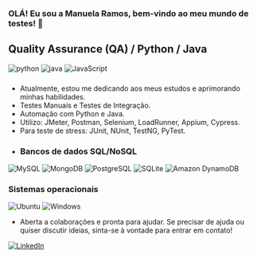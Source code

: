 ### OLÁ! Eu sou a Manuela Ramos, bem-vindo ao meu mundo de testes! 👋

## Quality Assurance (QA) / Python / Java
![python](https://img.shields.io/badge/Python-3776AB?style=for-the-badge&logo=python&logoColor=white)
![java](https://img.shields.io/badge/Java-ED8B00?style=for-the-badge&logo=openjdk&logoColor=white)
![JavaScript](https://img.shields.io/badge/JavaScript-323330?style=for-the-badge&logo=javascript&logoColor=F7DF1E)

###
- Atualmente, estou me dedicando aos meus estudos e aprimorando minhas habilidades.
- Testes Manuais e Testes de Integração.
- Automação com Python e Java.
- Utilizo: JMeter, Postman, Selenium, LoadRunner, Appium, Cypress.
- Para teste de stress: JUnit, NUnit, TestNG, PyTest.
- ### Bancos de dados SQL/NoSQL
![MySQL](https://img.shields.io/badge/MySQL-00000F?style=for-the-badge&logo=mysql&logoColor=white)
![MongoDB](https://img.shields.io/badge/MongoDB-4EA94B?style=for-the-badge&logo=mongodb&logoColor=white)
![PostgreSQL](https://img.shields.io/badge/PostgreSQL-316192?style=for-the-badge&logo=postgresql&logoColor=white)
![SQLite](https://img.shields.io/badge/SQLite-07405E?style=for-the-badge&logo=sqlite&logoColor=white)
![Amazon DynamoDB](https://img.shields.io/badge/Amazon%20DynamoDB-4053D6?style=for-the-badge&logo=Amazon%20DynamoDB&logoColor=white)

### Sistemas operacionais
![Ubuntu](https://img.shields.io/badge/Ubuntu-E95420?style=for-the-badge&logo=ubuntu&logoColor=white)
![Windows](https://img.shields.io/badge/Windows-0078D6?style=for-the-badge&logo=windows&logoColor=white)

- Aberta a colaborações e pronta para ajudar. Se precisar de ajuda ou quiser discutir ideias, sinta-se à vontade para entrar em contato!

[![LinkedIn](https://img.shields.io/badge/LinkedIn-0077B5?style=for-the-badge&logo=linkedin&logoColor=white)](https://www.linkedin.com/in/manuela-ramos-81ba9a264/)
